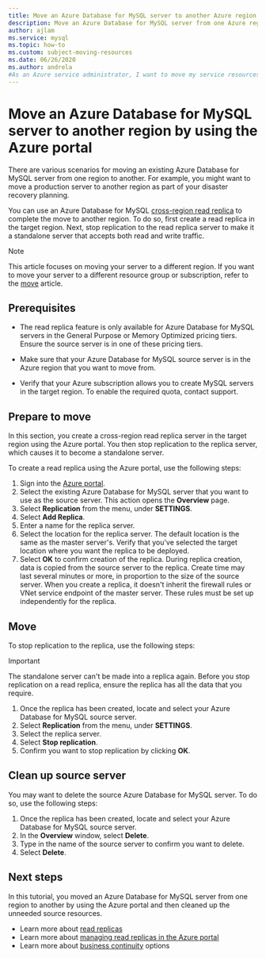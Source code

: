 ```yaml
---
title: Move an Azure Database for MySQL server to another Azure region using the Azure portal.
description: Move an Azure Database for MySQL server from one Azure region to another using a read replica and the Azure portal.
author: ajlam
ms.service: mysql
ms.topic: how-to
ms.custom: subject-moving-resources
ms.date: 06/26/2020
ms.author: andrela
#As an Azure service administrator, I want to move my service resources to another Azure region
---
```


# Move an Azure Database for MySQL server to another region by using the Azure portal

There are various scenarios for moving an existing Azure Database for MySQL server from one region to another. For example, you might want to move a production server to another region as part of your disaster recovery planning.

You can use an Azure Database for MySQL [cross-region read replica](concepts-read-replicas.md#cross-region-replication) to complete the move to another region. To do so, first create a read replica in the target region. Next, stop replication to the read replica server to make it a standalone server that accepts both read and write traffic. 

> [!NOTE]
> This article focuses on moving your server to a different region. If you want to move your server to a different resource group or subscription, refer to the [move](https://docs.microsoft.com/azure/azure-resource-manager/management/move-resource-group-and-subscription) article. 

## Prerequisites

- The read replica feature is only available for Azure Database for MySQL servers in the General Purpose or Memory Optimized pricing tiers. Ensure the source server is in one of these pricing tiers.

- Make sure that your Azure Database for MySQL source server is in the Azure region that you want to move from.

- Verify that your Azure subscription allows you to create MySQL servers in the target region. To enable the required quota, contact support.

## Prepare to move

In this section, you create a cross-region read replica server in the target region using the Azure portal. You then stop replication to the replica server, which causes it to become a standalone server. 

To create a read replica using the Azure portal, use the following steps:

1. Sign into the [Azure portal](https://portal.azure.com/).
1. Select the existing Azure Database for MySQL server that you want to use as the source server. This action opens the **Overview** page.
1. Select **Replication** from the menu, under **SETTINGS**.
1. Select **Add Replica**.
1. Enter a name for the replica server.
1. Select the location for the replica server. The default location is the same as the master server's. Verify that you've selected the target location where you want the replica to be deployed.
1. Select **OK** to confirm creation of the replica. During replica creation, data is copied from the source server to the replica. Create time may last several minutes or more, in proportion to the size of the source server.
When you create a replica, it doesn't inherit the firewall rules or VNet service endpoint of the master server. These rules must be set up independently for the replica.
## Move

To stop replication to the replica, use the following steps:

> [!IMPORTANT]
> The standalone server can't be made into a replica again.
> Before you stop replication on a read replica, ensure the replica has all the data that you require.

1. Once the replica has been created, locate and select your Azure Database for MySQL source server. 
1. Select **Replication** from the menu, under **SETTINGS**.
1. Select the replica server.
1. Select **Stop replication**.
1. Confirm you want to stop replication by clicking **OK**.

## Clean up source server

You may want to delete the source Azure Database for MySQL server. To do so, use the following steps:
1. Once the replica has been created, locate and select your Azure Database for MySQL source server.
1. In the **Overview** window, select **Delete**.
1. Type in the name of the source server to confirm you want to delete.
1. Select **Delete**.

## Next steps

In this tutorial, you moved an Azure Database for MySQL server from one region to another by using the Azure portal and then cleaned up the unneeded source resources. 

- Learn more about [read replicas](concepts-read-replicas.md)
- Learn more about [managing read replicas in the Azure portal](howto-read-replicas-portal.md)
- Learn more about [business continuity](concepts-business-continuity.md) options
